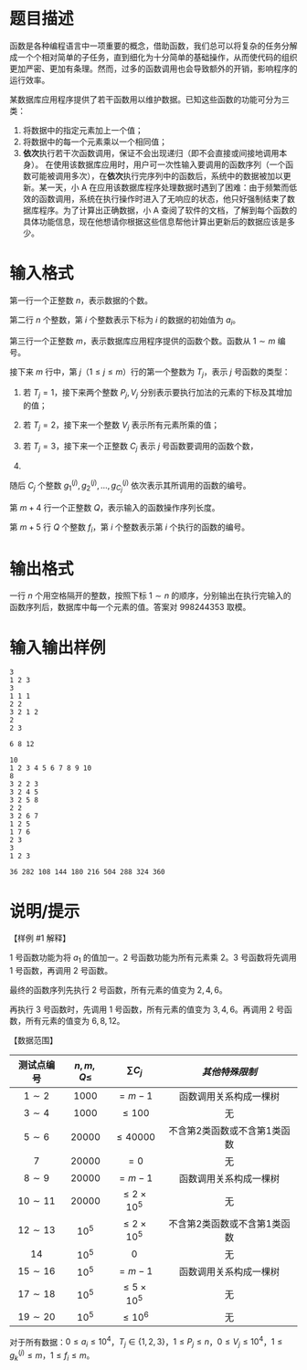 # 题目描述

函数是各种编程语言中一项重要的概念，借助函数，我们总可以将复杂的任务分解成一个个相对简单的子任务，直到细化为十分简单的基础操作，从而使代码的组织更加严密、更加有条理。然而，过多的函数调用也会导致额外的开销，影响程序的运行效率。

某数据库应用程序提供了若干函数用以维护数据。已知这些函数的功能可分为三类：

1. 将数据中的指定元素加上一个值；
2. 将数据中的每一个元素乘以一个相同值；
3. **依次**执行若干次函数调用，保证不会出现递归（即不会直接或间接地调用本身）。
在使用该数据库应用时，用户可一次性输入要调用的函数序列（一个函数可能被调用多次），在**依次**执行完序列中的函数后，系统中的数据被加以更新。某一天，小 A 在应用该数据库程序处理数据时遇到了困难：由于频繁而低效的函数调用，系统在执行操作时进入了无响应的状态，他只好强制结束了数据库程序。为了计算出正确数据，小 A 查阅了软件的文档，了解到每个函数的具体功能信息，现在他想请你根据这些信息帮他计算出更新后的数据应该是多少。

# 输入格式

第一行一个正整数 $n$，表示数据的个数。

第二行 $n$ 个整数，第 $i$ 个整数表示下标为 $i$ 的数据的初始值为 $a_i$。

第三行一个正整数 $m$，表示数据库应用程序提供的函数个数。函数从 $1 \sim m$ 编号。

接下来 $m$ 行中，第 $j$（$1 \le j \le m$）行的第一个整数为 $T_j$，表示 $j$ 号函数的类型：

1. 若 $T_j = 1$，接下来两个整数 $P_j, V_j$ 分别表示要执行加法的元素的下标及其增加的值；
2. 若 $T_j = 2$，接下来一个整数 $V_j$ 表示所有元素所乘的值；
3. 若 $T_j = 3$，接下来一个正整数 $C_j$ 表示 $j$ 号函数要调用的函数个数，

4.
随后 $C_j$ 个整数 $g^{(j)}_1, g^{(j)}_2, \ldots , g^{(j)}_{C_j}$ 依次表示其所调用的函数的编号。

第 $m + 4$ 行一个正整数 $Q$，表示输入的函数操作序列长度。

第 $m + 5$ 行 $Q$ 个整数 $f_i$，第 $i$ 个整数表示第 $i$ 个执行的函数的编号。

# 输出格式

一行 $n$ 个用空格隔开的整数，按照下标 $1 \sim n$ 的顺序，分别输出在执行完输入的函数序列后，数据库中每一个元素的值。答案对 $998244353$ 取模。

# 输入输出样例

```input1
3
1 2 3
3
1 1 1
2 2
3 2 1 2
2
2 3
```

```output1
6 8 12
```

```input2
10
1 2 3 4 5 6 7 8 9 10
8
3 2 2 3
3 2 4 5
3 2 5 8
2 2
3 2 6 7
1 2 5
1 7 6
2 3
3
1 2 3
```

```output2
36 282 108 144 180 216 504 288 324 360
```

# 说明/提示

【样例 #1 解释】

$1$ 号函数功能为将 $a_1$ 的值加一。$2$ 号函数功能为所有元素乘 $2$。$3$ 号函数将先调用 $1$ 号函数，再调用 $2$ 号函数。

最终的函数序列先执行 $2$ 号函数，所有元素的值变为 $2, 4, 6$。

再执行 $3$ 号函数时，先调用 $1$ 号函数，所有元素的值变为 $3, 4, 6$。再调用 $2$ 号函数，所有元素的值变为 $6, 8, 12$。

【数据范围】

|  测试点编号  | $n,m,Q \leq$ |      $\sum C_j$      |        $其他特殊限制$        |
| :----------: | :----------: | :------------------: | :--------------------------: |
|  $1 \sim 2$  |    $1000$    |        $=m-1$        |    函数调用关系构成一棵树    |
|  $3 \sim 4$  |    $1000$    |      $\leq 100$      |              无              |
|  $5 \sim 6$  |   $20000$    |     $\leq 40000$     | 不含第2类函数或不含第1类函数 |
|     $7$      |   $20000$    |         $=0$         |              无              |
|  $8 \sim 9$  |   $20000$    |        $=m-1$        |    函数调用关系构成一棵树    |
| $10 \sim 11$ |   $20000$    | $\leq 2 \times 10^5$ |              无              |
| $12 \sim 13$ |    $10^5$    | $\leq 2 \times 10^5$ | 不含第2类函数或不含第1类函数 |
|     $14$     |    $10^5$    |         $0$          |              无              |
| $15 \sim 16$ |    $10^5$    |        $=m-1$        |    函数调用关系构成一棵树    |
| $17 \sim 18$ |    $10^5$    | $\leq 5 \times 10^5$ |              无              |
| $19 \sim 20$ |    $10^5$    |     $\leq 10^6$      |              无              |

对于所有数据：$0 \le a_i \le 10^4$，$T_j \in \{1,2,3\}$，$1 \le P_j \le n$，$0 \le V_j \le 10^4$，$1 \le g^{(j)}_k \le m$，$1 \le f_i \le m$。
